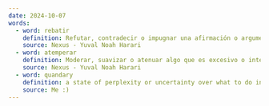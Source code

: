 ```yaml
---
date: 2024-10-07
words:
  - word: rebatir
    definition: Refutar, contradecir o impugnar una afirmación o argumento.
    source: Nexus - Yuval Noah Harari
  - word: atemperar
    definition: Moderar, suavizar o atenuar algo que es excesivo o intenso.
    source: Nexus - Yuval Noah Harari
  - word: quandary
    definition: a state of perplexity or uncertainty over what to do in a difficult situation.
    source: Me :)
---
```

